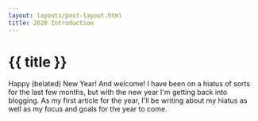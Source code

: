 ```yaml
---
layout: layouts/post-layout.html
title: 2020 Introduction
---
```


# {{ title }}

Happy (belated) New Year! And welcome! I have been on a hiatus of sorts for the last few months, but with the new year I'm getting back into blogging. As my first article for the year, I'll be writing about my hiatus as well as my focus and goals for the year to come.
